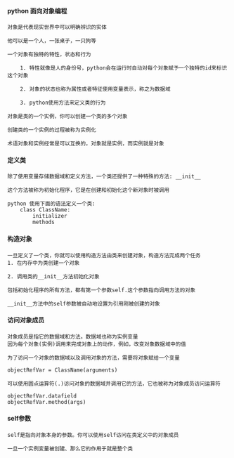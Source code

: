 #### python 面向对象编程


>>>

    对象是代表现实世界中可以明确辨识的实体

    他可以是一个人，一张桌子，一只狗等

    一个对象有独特的特性，状态和行为

        1. 特性就像是人的身份号，python会在运行时自动对每个对象赋予一个独特的id来标识这个对象

        2. 对象的状态也称为属性或者特征使用变量表示，称之为数据域

        3. python使用方法来定义类的行为
    
    对象是类的一个实例，你可以创建一个类的多个对象

    创建类的一个实例的过程被称为实例化

    术语对象和实例经常是可以互换的，对象就是实例，而实例就是对象


#### 定义类

>>>
    除了使用变量存储数据域和定义方法，一个类还提供了一种特殊的方法: __init__

    这个方法被称为初始化程序，它是在创建和初始化这个新对象时被调用

    python 使用下面的语法定义一个类:
        class ClassName:
            initializer
            methods


#### 构造对象

>>>
    
    一旦定义了一个类，你就可以使用构造方法由类来创建对象，构造方法完成两个任务
    1. 在内存中为类创建一个对象

    2. 调用类的__init__方法初始化对象

    包括初始化程序的所有方法，都有第一个参数self.这个参数指向调用方法的对象

    __init__方法中的self参数被自动地设置为引用刚被创建的对象


#### 访问对象成员


>>>
    
    对象成员是指它的数据域和方法。数据域也称为实例变量
    因为每个对象(实例)调用来完成对象上的动作，例如，改变对象数据域中的值

    为了访问一个对象的数据域以及调用对象的方法，需要将对象赋给一个变量

    objectRefVar = ClassName(arguments)

    可以使用圆点运算符(.)访问对象的数据域并调用它的方法，它也被称为对象成员访问运算符

    objectRefVar.datafield
    objectRefVar.method(args)


#### self参数


>>>
    
    self是指向对象本身的参数。你可以使用self访问在类定义中的对象成员

    一旦一个实例变量被创建、那么它的作用于就是整个类
